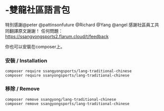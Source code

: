 # -雙龍社區語言包
特別感謝@peter  @pattinsonfuture @Richard @Yang @angel 
感謝社區員工共同翻譯原文謝謝！
任何問題：https://ssangyongsports2.flarum.cloud/t/feedback




你也可以安裝在composer上。
### 安裝 / Installation
```
composer require ssangyongsports/lang-traditional-chinese
composer require ssanyongsports/lang-traditional-chinese
```

### 移除 / Remove
```
composer remove ssangyong/lang-traditional-chinese
composer remove ssangyongsports/lang-traditional-chinese
```



